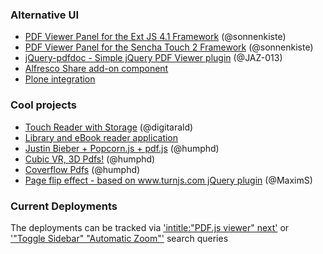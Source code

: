 ### Alternative UI

+ [PDF Viewer Panel for the Ext JS 4.1 Framework](https://github.com/SunboX/ext_ux_pdf_panel) (@sonnenkiste)
+ [PDF Viewer Panel for the Sencha Touch 2 Framework](https://github.com/SunboX/st2_pdf_panel) (@sonnenkiste)
+ [jQuery-pdfdoc - Simple jQuery PDF Viewer plugin](http://dev.funkynerd.com/projects/jquery-pdfdoc) (@JAZ-013)
+ [Alfresco Share add-on component](http://code.google.com/p/share-extras/wiki/MediaViewers)
+ [Plone integration](https://github.com/collective/collective.pdfjs)

### Cool projects
+ [Touch Reader with Storage](https://github.com/digitarald/pdf-reader.js) (@digitarald)
+ [Library and eBook reader application](https://developer.mozilla.org/en-US/demos/detail/elibri)
+ [Justin Bieber + Popcorn.js + pdf.js](http://scotland.proximity.on.ca/dxr/tmp/popcorn-js/plugins/pdf/bieber-demo.html) (@humphd)
+ [Cubic VR, 3D Pdfs!](http://scotland.proximity.on.ca/dxr/tmp/CubicVR.js/samples/pdf/) (@humphd)
+ [Coverflow Pdfs](http://cjcliffe.github.com/CubicVR.js/cubicvr/samples/pdf/pdf_gallery.html) (@humphd)
+ [Page flip effect - based on www.turnjs.com jQuery plugin](http://www.maxims6n.bget.ru/pdf_books/demo_21.html) (@MaximS)

### Current Deployments

The deployments can be tracked via ['intitle:"PDF.js viewer" next'](https://www.google.com/search?q=intitle%3A"PDF.js+viewer"+next) or ['"Toggle Sidebar" "Automatic Zoom"'](https://www.google.com/search?q="Toggle+Sidebar"+"Automatic+Zoom") search queries
